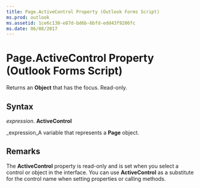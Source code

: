 ```yaml
---
title: Page.ActiveControl Property (Outlook Forms Script)
ms.prod: outlook
ms.assetid: 1ce6c138-e87d-bd6b-6bfd-edd43f9206fc
ms.date: 06/08/2017
---
```



# Page.ActiveControl Property (Outlook Forms Script)

Returns an **Object** that has the focus. Read-only.


## Syntax

 _expression_. **ActiveControl**

 _expression_A variable that represents a **Page** object.


## Remarks

The **ActiveControl** property is read-only and is set when you select a control or object in the interface. You can use **ActiveControl** as a substitute for the control name when setting properties or calling methods.


